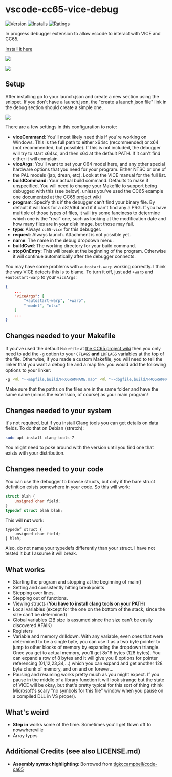 # vscode-cc65-vice-debug

[![Version](https://vsmarketplacebadge.apphb.com/version/entan-gl.cc65-vice.svg)](https://marketplace.visualstudio.com/items?itemName=entan-gl.cc65-vice)
[![Installs](https://vsmarketplacebadge.apphb.com/installs-short/entan-gl.cc65-vice.svg)](https://marketplace.visualstudio.com/items?itemName=entan-gl.cc65-vice)
[![Ratings](https://vsmarketplacebadge.apphb.com/rating/entan-gl.cc65-vice.svg)](https://marketplace.visualstudio.com/items?itemName=entan-gl.cc65-vice)

In progress debugger extension to allow vscode to interact with VICE and CC65.

[Install it here](https://marketplace.visualstudio.com/items?itemName=entan-gl.cc65-vice)

<img src="https://github.com/empathicqubit/vscode-cc65-vice-debug/blob/master/images/action.png?raw=true" />

<a target="_blank" href="https://donorbox.org/cc65-vice-debugger?default_interval=o"><img src="https://d1iczxrky3cnb2.cloudfront.net/button-small-green.png" /></a>

## Setup

After installing go to your launch.json and create a new section using the snippet. If you don't have a launch.json, the "create a launch.json file" link in the debug section should create a simple one.

<img src="https://github.com/empathicqubit/vscode-cc65-vice-debug/blob/master/images/config.png?raw=true" />

There are a few settings in this configuration to note:

- **viceCommand**: You'll most likely need this if you're working on Windows. This is the full path to either x64sc (recommended) or x64 (not recommended, but possible). If this is not included, the debugger will try to start x64sc, and then x64 at the default PATH. If it can't find either it will complain.
- **viceArgs**: You'll want to set your C64 model here, and any other special hardware options that you need for your program. Either NTSC or one of the PAL models (jap, drean, etc). Look at the VICE manual for the full list.
- **buildCommand**: Your actual build command. Defaults to make if unspecified. You will need to change your Makefile to support being debugged with this (see below), unless you've used the CC65 example one documented at [the CC65 project wiki](https://github.com/cc65/wiki/wiki/Bigger-Projects)
- **program**: Specify this if the debugger can't find your binary file. By default it will look for a d81/d64 and if it can't find any a PRG. If you have multiple of those types of files, it will try some fanciness to determine which one is the "real" one, such as looking at the modification date and how many files are in your disk image, but those may fail.
- **type**: Always `cc65-vice` for this debugger.
- **request**: Always launch. Attachment is not possible yet.
- **name**: The name in the debug dropdown menu.
- **buildCwd**: The working directory for your build command.
- **stopOnEntry**: This will break at the beginning of the program. Otherwise it will continue automatically after the debugger connects.

You may have some problems with `autostart-warp` working correctly. I think the way VICE detects this is to blame. To turn it off, just add `+warp` and `+autostart-warp` to your `viceArgs`:

```json
{
    ...
    "viceArgs": [
        "+autostart-warp", "+warp",
        "-model", "ntsc"
    ]
    ...
}
```

## Changes needed to your Makefile

If you've used the default `Makefile` at [the CC65 project wiki](https://github.com/cc65/wiki/wiki/Bigger-Projects) then you only need to add the `-g` option to your `CFLAGS` **and** `LDFLAGS` variables at the top of the file. Otherwise, if you made a custom Makefile, you will need to tell the linker that you want a debug file and a map file. you would add the following options to your linker:

```sh
-g -Wl "--mapfile,build/PROGRAMNAME.map" -Wl "--dbgfile,build/PROGRAMNAME.dbg"
```

Make sure that the paths on the files are in the same folder and have the same name (minus the extension, of course) as your main program!

## Changes needed to your system

It's not required, but if you install Clang tools you can get details on data fields. To do that on Debian (stretch):

```sh
sudo apt install clang-tools-7
```

You might need to poke around with the version until you find one that exists with your distribution.

## Changes needed to your code

You can use the debugger to browse structs, but only if the bare struct definition exists somewhere in your code. So this will work:

```c
struct blah {
    unsigned char field;
}
typedef struct blah blah;
```

This will **not** work:

```
typedef struct {
    unsigned char field;
} blah;
```

Also, do not name your typedefs differently than your struct. I have not tested it but I assume it will break.

## What works

- Starting the program and stopping at the beginning of main()
- Setting and consistently hitting breakpoints
- Stepping over lines.
- Stepping out of functions.
- Viewing structs (**You have to install clang tools on your PATH**)
- Local variables (except for the one on the bottom of the stack, since the size can't be determined)
- Global variables (2B size is assumed since the size can't be easily discovered AFAIK)
- Registers
- Variable and memory drilldown. With any variable, even ones that were determined to be a single byte, you can use it as a two byte pointer to jump to other blocks of memory by expanding the dropdown triangle. Once you get to actual memory, you'll get 8x16 bytes (128 bytes). You can expand a row of 8 bytes and it will give you 8 options for pointer referencing (01,12,23,34,...) which you can expand and get another 128 byte chunk of memory, and on and on forever...
- Pausing and resuming works pretty much as you might expect. If you pause in the middle of a library function it will look strange but the state of VICE will be okay, but that's pretty typical for this sort of thing (think Microsoft's scary "no symbols for this file" window when you pause on a compiled DLL in VS proper).

## What's weird

- **Step in** works some of the time. Sometimes you'll get flown off to nowwhereville
- Array types

## Additional Credits (see also LICENSE.md)

* **Assembly syntax highlighting**: Borrowed from [tlgkccampbell/code-ca65](https://github.com/tlgkccampbell/code-ca65)
